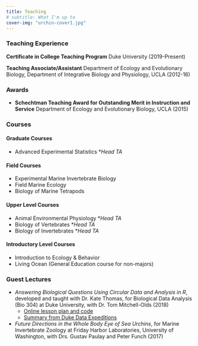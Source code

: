 ```yaml
---
title: Teaching
# subtitle: What I'm up to
cover-img: "urchin-cover1.jpg"
---
```


### Teaching Experience

**Certificate in College Teaching Program**   Duke University (2019-Present)

**Teaching Associate/Assistant**  Department of Ecology and Evolutionary Biology, Department of Integrative Biology and Physiology, UCLA (2012-16)

### Awards
- **Schechtman Teaching Award for Outstanding Merit in Instruction and Service**  Department of Ecology and Evolutionary Biology, UCLA (2015)


### Courses
#### Graduate Courses
- Advanced Experimental Statistics \*_Head TA_

#### Field Courses
- Experimental Marine Invertebrate Biology
- Field Marine Ecology  
- Biology of Marine Tetrapods

#### Upper Level Courses
- Animal Environmental Physiology \*_Head TA_
- Biology of Vertebrates \*_Head TA_
- Biology of Invertebrates \*_Head TA_

#### Introductory Level Courses
- Introduction to Ecology & Behavior  
- Living Ocean (General Education course for non-majors)


### Guest Lectures
- _Answering Biological Questions Using Circular Data and Analysis in R_, developed and taught with Dr. Kate Thomas, for Biological Data Analysis (Bio 304) at Duke University, with Dr. Tom Mitchell-Olds (2018)
  - [Online lesson plan and code](https://bigdata.duke.edu/sites/bigdata.duke.edu/files/site-images/FullLesson.html)
  - [Summary from Duke Data Expeditions](https://bigdata.duke.edu/projects/answering-biological-questions-using-circular-data-and-analysis-r)
- _Future Directions in the Whole Body Eye of Sea Urchins_, for Marine Invertebrate Zoology at Friday Harbor Laboratories, University of Washington, with Drs. Gustav Paulay and Peter Funch (2017)

